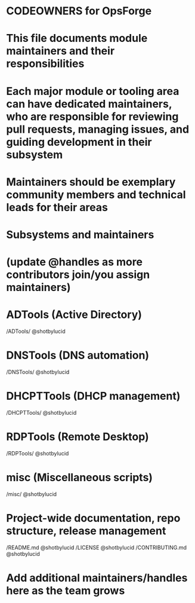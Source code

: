 # CODEOWNERS for OpsForge

# This file documents module maintainers and their responsibilities

# Each major module or tooling area can have dedicated maintainers, who are responsible for reviewing pull requests, managing issues, and guiding development in their subsystem

# Maintainers should be exemplary community members and technical leads for their areas

# Subsystems and maintainers

# (update @handles as more contributors join/you assign maintainers)

# ADTools (Active Directory)

/ADTools/ @shotbylucid

# DNSTools (DNS automation)

/DNSTools/ @shotbylucid

# DHCPTTools (DHCP management)

/DHCPTTools/ @shotbylucid

# RDPTools (Remote Desktop)

/RDPTools/ @shotbylucid

# misc (Miscellaneous scripts)

/misc/ @shotbylucid

# Project-wide documentation, repo structure, release management

/README.md @shotbylucid
/LICENSE @shotbylucid
/CONTRIBUTING.md @shotbylucid

# Add additional maintainers/handles here as the team grows

